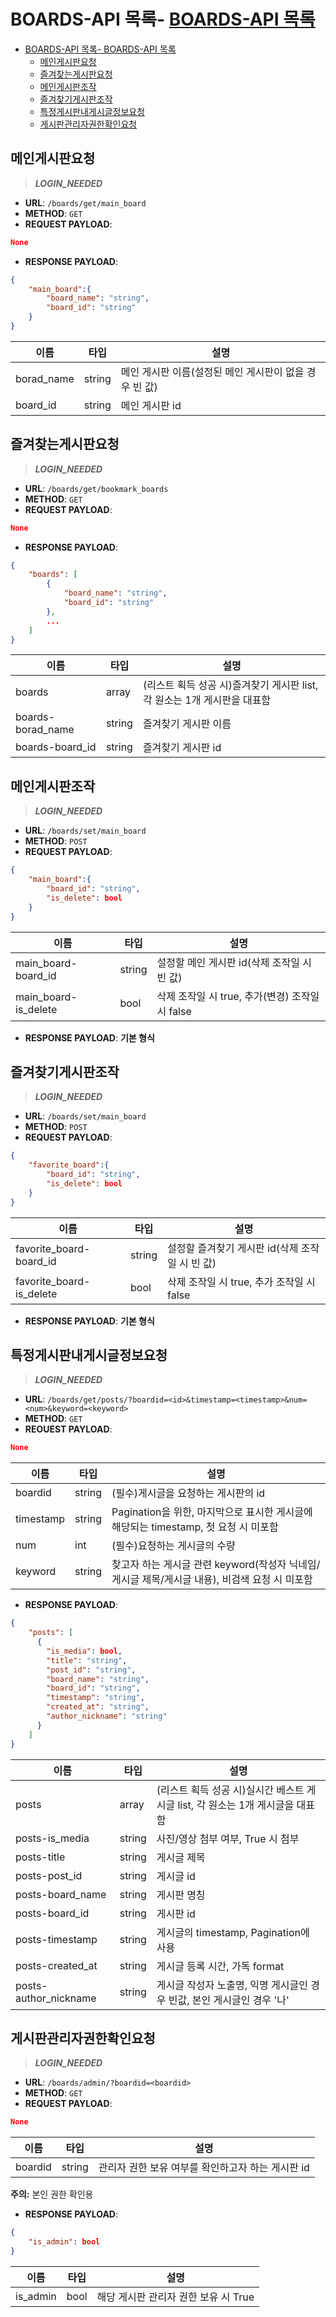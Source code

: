 # BOARDS-API 목록- [BOARDS-API 목록](#boards-api-목록)

- [BOARDS-API 목록- BOARDS-API 목록](#boards-api-목록--boards-api-목록)
  - [메인게시판요청](#메인게시판요청)
  - [즐겨찾는게시판요청](#즐겨찾는게시판요청)
  - [메인게시판조작](#메인게시판조작)
  - [즐겨찾기게시판조작](#즐겨찾기게시판조작)
  - [특정게시판내게시글정보요청](#특정게시판내게시글정보요청)
  - [게시판관리자권한확인요청](#게시판관리자권한확인요청)


## 메인게시판요청

>***LOGIN_NEEDED***

- **URL**: `/boards/get/main_board`
- **METHOD**: `GET`
- **REQUEST PAYLOAD**:
```json
None
```
- **RESPONSE PAYLOAD**:

```json
{
    "main_board":{
        "board_name": "string",
        "board_id": "string"
    }
}
```
|이름|타입|설명|
| - | - | - |
|borad_name|string|메인 게시판 이름(설정된 메인 게시판이 없을 경우 빈 값)|
|board_id|string|메인 게시판 id|

## 즐겨찾는게시판요청

>***LOGIN_NEEDED***

- **URL**: `/boards/get/bookmark_boards`
- **METHOD**: `GET`
- **REQUEST PAYLOAD**:
```json
None
```
- **RESPONSE PAYLOAD**:

```json
{
    "boards": [
        {
            "board_name": "string",
            "board_id": "string"
        },
        ...
    ]
}
```
|이름|타입|설명|
| - | - | - |
|boards|array|(리스트 획득 성공 시)즐겨찾기 게시판 list, 각 원소는 1개 게시판을 대표함|
|boards-borad_name|string|즐겨찾기 게시판 이름|
|boards-board_id|string|즐겨찾기 게시판 id|

## 메인게시판조작

>***LOGIN_NEEDED***

- **URL**: `/boards/set/main_board`
- **METHOD**: `POST`
- **REQUEST PAYLOAD**:
```json
{
    "main_board":{
        "board_id": "string",
        "is_delete": bool
    }
}
```
|이름|타입|설명|
| - | - | - |
|main_board-board_id|string|설정할 메인 게시판 id(삭제 조작일 시 빈 값)|
|main_board-is_delete|bool|삭제 조작일 시 true, 추가(변경) 조작일 시 false|
- **RESPONSE PAYLOAD**: **기본 형식**

## 즐겨찾기게시판조작

>***LOGIN_NEEDED***

- **URL**: `/boards/set/main_board`
- **METHOD**: `POST`
- **REQUEST PAYLOAD**:
```json
{
    "favorite_board":{
        "board_id": "string",
        "is_delete": bool
    }
}
```
|이름|타입|설명|
| - | - | - |
|favorite_board-board_id|string|설정할 즐겨찾기 게시판 id(삭제 조작일 시 빈 값)|
|favorite_board-is_delete|bool|삭제 조작일 시 true, 추가 조작일 시 false|
- **RESPONSE PAYLOAD**: **기본 형식**

## 특정게시판내게시글정보요청

>***LOGIN_NEEDED***

- **URL**: `/boards/get/posts/?boardid=<id>&timestamp=<timestamp>&num=<num>&keyword=<keyword>`
- **METHOD**: `GET`
- **REOUEST PAYLOAD**:
```json
None
```
|이름|타입|설명|
| - | - | - |
|boardid|string|(필수)게시글을 요청하는 게시판의 id|
|timestamp|string|Pagination을 위한, 마지막으로 표시한 게시글에 해당되는 timestamp, 첫 요청 시 미포함|
|num|int|(필수)요청하는 게시글의 수량|
|keyword|string|찾고자 하는 게시글 관련 keyword(작성자 닉네임/게시글 제목/게시글 내용), 비검색 요청 시 미포함|
- **RESPONSE PAYLOAD**:
```json
{
    "posts": [
      {
        "is_media": bool,
        "title": "string",
        "post_id": "string",
        "board_name": "string",
        "board_id": "string",
        "timestamp": "string",
        "created_at": "string",
        "author_nickname": "string"
      }
    ]
}
```
|이름|타입|설명|
| - | - | - |
|posts|array|(리스트 획득 성공 시)실시간 베스트 게시글 list, 각 원소는 1개 게시글을 대표함|
|posts-is_media|string|사진/영상 첨부 여부, True 시 첨부|
|posts-title|string|게시글 제목|
|posts-post_id|string|게시글 id|
|posts-board_name|string|게시판 명칭|
|posts-board_id|string|게시판 id|
|posts-timestamp|string|게시글의 timestamp, Pagination에 사용|
|posts-created_at|string|게시글 등록 시간, 가독 format|
|posts-author_nickname|string|게시글 작성자 노출명, 익명 게시글인 경우 빈값, 본인 게시글인 경우 '나'|

## 게시판관리자권한확인요청

>***LOGIN_NEEDED***

- **URL**: `/boards/admin/?boardid=<boardid>`
- **METHOD**: `GET`
- **REQUEST PAYLOAD**:
```json
None
```
|이름|타입|설명|
| - | - | - |
|boardid|string|관리자 권한 보유 여부를 확인하고자 하는 게시판 id|

**주의:** 본인 권한 확인용

- **RESPONSE PAYLOAD**:

```json
{
    "is_admin": bool
}
```
|이름|타입|설명|
| - | - | - |
|is_admin|bool|해당 게시판 관리자 권한 보유 시 True|